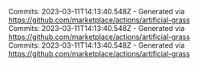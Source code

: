 Commits: 2023-03-11T14:13:40.548Z - Generated via https://github.com/marketplace/actions/artificial-grass
<br>
Commits: 2023-03-11T14:13:40.548Z - Generated via https://github.com/marketplace/actions/artificial-grass
<br>
Commits: 2023-03-11T14:13:40.548Z - Generated via https://github.com/marketplace/actions/artificial-grass
<br>
